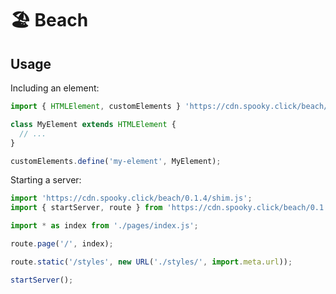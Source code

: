 # 🏖️ Beach

## Usage

Including an element:

```js
import { HTMLElement, customElements } 'https://cdn.spooky.click/beach/0.1.4/shim.js';

class MyElement extends HTMLElement {
  // ...
}

customElements.define('my-element', MyElement);
```

Starting a server:

```js
import 'https://cdn.spooky.click/beach/0.1.4/shim.js';
import { startServer, route } from 'https://cdn.spooky.click/beach/0.1.4/mod.js';

import * as index from './pages/index.js';

route.page('/', index);

route.static('/styles', new URL('./styles/', import.meta.url));

startServer();
```